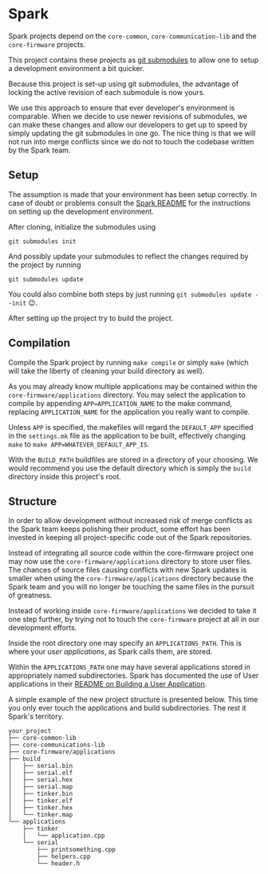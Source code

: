 # Spark
Spark projects depend on the ```core-common```, ```core-communication-lib``` 
and the ```core-firmware``` projects.

This project contains these projects as 
[git submodules](http://git-scm.com/docs/git-submodule) to allow one to setup
a development environment a bit quicker.

Because this project is set-up using git submodules, the advantage of locking 
the active revision of each submodule is now yours.

We use this approach to ensure that ever developer's environment is comparable.
When we decide to use newer revisions of submodules, we can make these changes
and allow our developers to get up to speed by simply updating the git 
submodules in one go. The nice thing is that we will not run into merge 
conflicts since we do not to touch the codebase written by the Spark team.

## Setup
The assumption is made that your environment has been setup correctly. In case
of doubt or problems consult the [Spark README](https://github.com/spark/core-firmware/blob/master/README.md)
for the instructions on setting up the development environment.

After cloning, initialize the submodules using

    git submodules init

And possibly update your submodules to reflect the changes required by the
project by running

    git submodules update

You could also combine both steps by just running 
```git submodules update --init``` :wink:.

After setting up the project try to build the project.

## Compilation
Compile the Spark project by running ```make compile``` or simply ```make``` 
(which will take the liberty of cleaning your build directory as well).

As you may already know multiple applications may be contained within the 
```core-firmware/applications``` directory. You may select the application to
compile by appending ```APP=APPLICATION_NAME``` to the make command, replacing
```APPLICATION_NAME``` for the application you really want to compile.

Unless ```APP``` is specified, the makefiles will regard the ```DEFAULT_APP``` 
specified in the ```settings.mk``` file as the application to be built,
effectively changing ```make``` to ```make APP=WHATEVER_DEFAULT_APP_IS```.

With the ```BUILD_PATH``` buildfiles are stored in a directory of your 
choosing. We would recommend you use the default directory which is simply the
```build``` directory inside this project's root.

## Structure
In order to allow development without increased risk of merge conflicts as the
Spark team keeps polishing their product, some effort has been invested in 
keeping all project-specific code out of the Spark repositories.

Instead of integrating all source code within the core-firmware project one may
now use the ```core-firmware/applications``` directory to store user files.
The chances of source files causing conflicts with new Spark updates is
smaller when using the ```core-firmware/applications``` directory because the
Spark team and you will no longer be touching the same files in the pursuit of
greatness.

Instead of working inside ```core-firmware/applications``` we decided to take
it one step further, by trying not to touch the ```core-firmware``` project at
all in our development efforts.

Inside the root directory one may specify an ```APPLICATIONS_PATH```. This is
where your _user applications_, as Spark calls them, are stored.

Within the ```APPLICATIONS_PATH``` one may have several applications stored in
appropriately named subdirectories. Spark has documented the use of User 
applications in their [README on Building a User Application](https://github.com/spark/core-firmware/blob/master/build/readme.md#building-a-user-application).

A simple example of the new project structure is presented below. This time you
only ever touch the applications and build subdirectories. The rest it Spark's
territory.

    your_project
    ├── core-common-lib
    ├── core-communications-lib
    ├── core-firmware/applications
    ├── build
    │   ├── serial.bin
    │   ├── serial.elf
    │   ├── serial.hex
    │   ├── serial.map
    │   ├── tinker.bin
    │   ├── tinker.elf
    │   ├── tinker.hex
    │   └── tinker.map
    └── applications
        ├── tinker
        │   └── application.cpp
        └── serial
            ├── printsomething.cpp
            ├── helpers.cpp
            └── header.h
